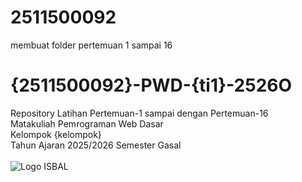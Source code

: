 # 2511500092
membuat folder pertemuan 1 sampai 16
# {2511500092}-PWD-{ti1}-2526O
Repository Latihan Pertemuan-1 sampai dengan Pertemuan-16<br>
Matakuliah Pemrograman Web Dasar<br>
Kelompok {kelompok}<br>
Tahun Ajaran 2025/2026
Semester Gasal<br><br>
![Logo ISBAL](logoisbal(1).png)